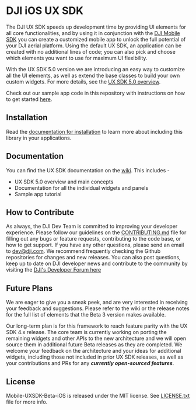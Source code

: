 # DJI iOS UX SDK

The DJI UX SDK speeds up development time by providing UI elements for all core functionalities, and by using it in conjunction with the [DJI Mobile SDK](https://developer.dji.com/mobile-sdk/) you can create a customized mobile app to unlock the full potential of your DJI aerial platform. Using the default UX SDK, an application can be created with no additional lines of code; you can also pick and choose which elements you want to use for maximum UI flexibility.

With the UX SDK 5.0 version we are introducing an easy way to customize all the UI elements, as well as extend the base classes to build your own custom widgets. For more details, see the [UX SDK 5.0 overview](https://github.com/dji-sdk/Open-Source-UXSDK-iOS/wiki).

Check out our sample app code in this repository with instructions on how to get started [here](https://github.com/dji-sdk/Open-Source-UXSDK-iOS/UXSDKBetaSample).

## Installation

Read the [documentation for installation](https://github.com/dji-sdk/Open-Source-UXSDK-iOS/wiki/Installation) to learn more about including this library in your applications. 

## Documentation

You can find the UX SDK documentation on the [wiki](https://github.com/dji-sdk/Open-Source-UXSDK-iOS/wiki). This includes -
* UX SDK 5.0 overview and main concepts
* Documentation for all the individual widgets and panels
* Sample app tutorial
 
## How to Contribute

As always, the DJI Dev Team is committed to improving your developer experience. Please follow our guidelines on the [CONTRIBUTING.md](https://github.com/dji-sdk/Mobile-UXSDK-Beta-iOS/blob/master/CONTRIBUTING.md) file for filling out any bugs or feature requests, contributing to the code base, or how to get support. 
If you have any other questions, please send an email to dev@dji.com. We recommend frequently checking the Github repositories for changes and new releases. 
You can also post questions, keep up to date on DJI developer news and contribute to the community by visiting the [DJI's Developer Forum here](https://forum.dji.com/forum-139-1.html?from=developer)

## Future Plans

We are eager to give you a sneak peek, and are very interested in receiving your feedback and suggestions. Please refer to the wiki or the release notes for the full list of elements that the Beta 3 version makes available.

Our long-term plan is for this framework to reach feature parity with the UX SDK 4.x release. The core team is currently working on porting the remaining widgets and other APIs to the new architecture and we will open source them in additional future Beta releases as they are completed. We welcome your feedback on the architecture and your ideas for additional widgets, including those not included in prior UX SDK releases, as well as your contributions and PRs for any ***currently open-sourced features***.

## License

Mobile-UXSDK-Beta-iOS is released under the MIT license. See [LICENSE.txt](https://github.com/dji-sdk/Open-Source-UXSDK-iOS/blob/master/LICENSE) file for more info.
